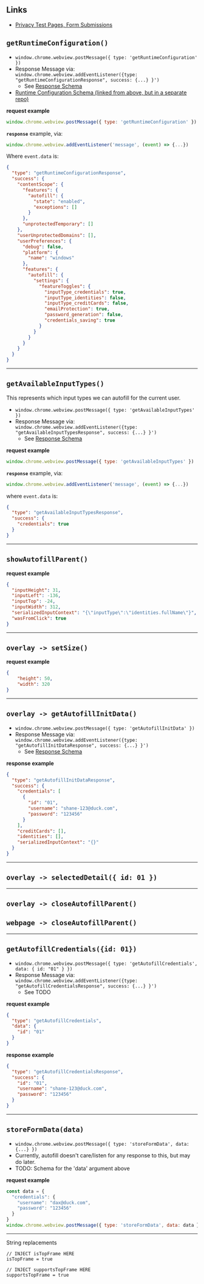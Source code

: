 ## Links 

- [Privacy Test Pages, Form Submissions](https://privacy-test-pages.glitch.me/autofill/form-submission.html)

## `getRuntimeConfiguration()`

- `window.chrome.webview.postMessage({ type: 'getRuntimeConfiguration' })`
- Response Message via: `window.chrome.webview.addEventListener({type: "getRuntimeConfigurationResponse", success: {...} }')`
  - See [Response Schema](../src/schema/response.getRuntimeConfiguration.schema.json)
- [Runtime Configuration Schema (linked from above, but in a separate repo)](https://github.com/duckduckgo/content-scope-scripts/blob/shane/unify-config/src/schema/runtime-configuration.schema.json)

**request example**

```js
window.chrome.webview.postMessage({ type: 'getRuntimeConfiguration' })
```

**`response`** example, via:

```js
window.chrome.webview.addEventListener('message', (event) => {...})
```

Where `event.data` is:

```json
{
  "type": "getRuntimeConfigurationResponse",
  "success": {
    "contentScope": {
      "features": {
        "autofill": {
          "state": "enabled",
          "exceptions": []
        }
      },
      "unprotectedTemporary": []
    },
    "userUnprotectedDomains": [],
    "userPreferences": {
      "debug": false,
      "platform": {
        "name": "windows"
      },
      "features": {
        "autofill": {
          "settings": {
            "featureToggles": {
              "inputType_credentials": true,
              "inputType_identities": false,
              "inputType_creditCards": false,
              "emailProtection": true,
              "password_generation": false,
              "credentials_saving": true
            }
          }
        }
      }
    }
  }
}
```

--- 

## `getAvailableInputTypes()`

This represents which input types we can autofill for the current user.

- `window.chrome.webview.postMessage({ type: 'getAvailableInputTypes' })`
- Response Message via: `window.chrome.webview.addEventListener({type: "getAvailableInputTypesResponse", success: {...} }')`
  - See [Response Schema](../src/schema/response.getAvailableInputTypes.schema.json)

**request example**

```js
window.chrome.webview.postMessage({ type: 'getAvailableInputTypes' })
```

**`response`** example, via: 

```js
window.chrome.webview.addEventListener('message', (event) => {...})
```

where `event.data` is:

```json
{
  "type": "getAvailableInputTypesResponse",
  "success": {
    "credentials": true
  }
}
```

---

## `showAutofillParent()`

**request example**

```json
{
  "inputHeight": 31,
  "inputLeft": -136,
  "inputTop": -24,
  "inputWidth": 312,
  "serializedInputContext": "{\"inputType\":\"identities.fullName\"}",
  "wasFromClick": true
}
```

--- 

## `overlay -> setSize()`

**request example**

```json
{
    "height": 50,
    "width": 320
}
```

---

## `overlay -> getAutofillInitData()`

- `window.chrome.webview.postMessage({ type: 'getAutofillInitData' })`
- Response Message via: `window.chrome.webview.addEventListener({type: "getAutofillInitDataResponse", success: {...} }')`
  - See [Response Schema](../src/schema/response.getAutofillInitData.schema.json)

**response example**

```json
{
  "type": "getAutofillInitDataResponse",
  "success": {
    "credentials": [
      {
        "id": "01",
        "username": "shane-123@duck.com",
        "password": "123456"
      }
    ],
    "creditCards": [],
    "identities": [],
    "serializedInputContext": "{}"
  }
}
```

--- 

## `overlay -> selectedDetail({ id: 01 })`

--- 

## `overlay -> closeAutofillParent()`
## `webpage -> closeAutofillParent()`

---

## `getAutofillCredentials({id: 01})`

- `window.chrome.webview.postMessage({ type: 'getAutofillCredentials', data: { id: "01" } })`
- Response Message via: `window.chrome.webview.addEventListener({type: "getAutofillCredentialsResponse", success: {...} }')`
  - See TODO

**request example**

```json
{
  "type": "getAutofillCredentials",
  "data": {
    "id": "01"
  }
}
```

**response example**

```json
{
  "type": "getAutofillCredentialsResponse",
  "success": {
    "id": "01",
    "username": "shane-123@duck.com",
    "password": "123456"
  }
}
```

---

## `storeFormData(data)`

- `window.chrome.webview.postMessage({ type: 'storeFormData', data: {...} })` 
- Currently, autofill doesn't care/listen for any response to this, but may do later.
- TODO: Schema for the 'data' argument above

**request example**

```js
const data = {
  "credentials": {
    "username": "dax@duck.com",
    "password": "123456"
  }
}
window.chrome.webview.postMessage({ type: 'storeFormData', data: data })
```

---

String replacements

```
// INJECT isTopFrame HERE
isTopFrame = true

// INJECT supportsTopFrame HERE
supportsTopFrame = true
```
